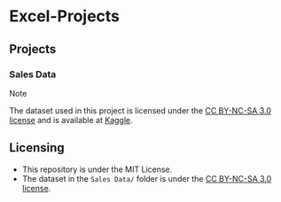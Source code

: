 # Excel-Projects

## Projects

### Sales Data

> [!NOTE] 
> The dataset used in this project is licensed under the [CC BY-NC-SA 3.0 license](https://creativecommons.org/licenses/by-nc-sa/3.0/) and is available at [Kaggle](https://www.kaggle.com/datasets/kyanyoga/sample-sales-data/data).

## Licensing

- This repository is under the MIT License.
- The dataset in the `Sales Data/` folder is under the [CC BY-NC-SA 3.0 license](https://creativecommons.org/licenses/by-nc-sa/3.0/).
